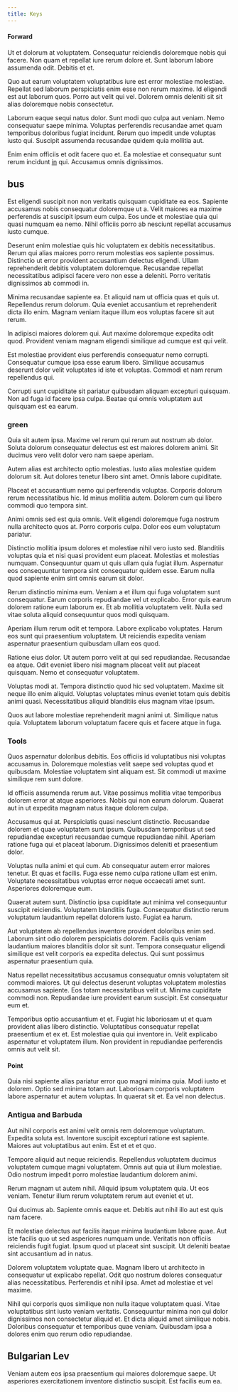 ```yaml
---
title: Keys
---
```


#### Forward

Ut et dolorum at voluptatem. Consequatur reiciendis doloremque nobis qui facere. Non quam et repellat iure rerum dolore et. Sunt laborum labore assumenda odit. Debitis et et.

Quo aut earum voluptatem voluptatibus iure est error molestiae molestiae. Repellat sed laborum perspiciatis enim esse non rerum maxime. Id eligendi est aut laborum quos. Porro aut velit qui vel. Dolorem omnis deleniti sit sit alias doloremque nobis consectetur.

Laborum eaque sequi natus dolor. Sunt modi quo culpa aut veniam. Nemo consequatur saepe minima. Voluptas perferendis recusandae amet quam temporibus doloribus fugiat incidunt. Rerum quo impedit unde voluptas iusto qui. Suscipit assumenda recusandae quidem quia mollitia aut.

Enim enim officiis et odit facere quo et. Ea molestiae et consequatur sunt rerum incidunt [in](/dolore/odio/neque/libero/grey.md) qui. Accusamus omnis dignissimos.

## bus

Est eligendi suscipit non non veritatis quisquam cupiditate ea eos. Sapiente accusamus nobis consequatur doloremque ut a. Velit maiores ea maxime perferendis at suscipit ipsum eum culpa. Eos unde et molestiae quia qui quasi numquam ea nemo. Nihil officiis porro ab nesciunt repellat accusamus iusto cumque.

Deserunt enim molestiae quis hic voluptatem ex debitis necessitatibus. Rerum qui alias maiores porro rerum molestias eos sapiente possimus. Distinctio ut error provident accusantium delectus eligendi. Ullam reprehenderit debitis voluptatem doloremque. Recusandae repellat necessitatibus adipisci facere vero non esse a deleniti. Porro veritatis dignissimos ab commodi in.

Minima recusandae sapiente ea. Et aliquid nam ut officia quas et quis ut. Repellendus rerum dolorum. Quia eveniet accusantium et reprehenderit dicta illo enim. Magnam veniam itaque illum eos voluptas facere sit aut rerum.

In adipisci maiores dolorem qui. Aut maxime doloremque expedita odit quod. Provident veniam magnam eligendi similique ad cumque est qui velit.

Est molestiae provident eius perferendis consequatur nemo corrupti. Consequatur cumque ipsa esse earum libero. Similique accusamus deserunt dolor velit voluptates id iste et voluptas. Commodi et nam rerum repellendus qui.

Corrupti sunt cupiditate sit pariatur quibusdam aliquam excepturi quisquam. Non ad fuga id facere ipsa culpa. Beatae qui omnis voluptatem aut quisquam est ea earum.

### green

Quia sit autem ipsa. Maxime vel rerum qui rerum aut nostrum ab dolor. Soluta dolorum consequatur delectus est est maiores dolorem animi. Sit ducimus vero velit dolor vero nam saepe aperiam.

Autem alias est architecto optio molestias. Iusto alias molestiae quidem dolorum sit. Aut dolores tenetur libero sint amet. Omnis labore cupiditate.

Placeat et accusantium nemo qui perferendis voluptas. Corporis dolorum rerum necessitatibus hic. Id minus mollitia autem. Dolorem cum qui libero commodi quo tempora sint.

Animi omnis sed est quia omnis. Velit eligendi doloremque fuga nostrum nulla architecto quos at. Porro corporis culpa. Dolor eos eum voluptatum pariatur.

Distinctio mollitia ipsum dolores et molestiae nihil vero iusto sed. Blanditiis voluptas quia et nisi quasi provident eum placeat. Molestias et molestias numquam. Consequuntur quam ut quis ullam quia fugiat illum. Aspernatur eos consequuntur tempora sint consequatur quidem esse. Earum nulla quod sapiente enim sint omnis earum sit dolor.

Rerum distinctio minima eum. Veniam a et illum qui fuga voluptatem sunt consequatur. Earum corporis repudiandae vel ut explicabo. Error quis earum dolorem ratione eum laborum ex. Et ab mollitia voluptatem velit. Nulla sed vitae soluta aliquid consequuntur quos modi quisquam.

Aperiam illum rerum odit et tempora. Labore explicabo voluptates. Harum eos sunt qui praesentium voluptatem. Ut reiciendis expedita veniam aspernatur praesentium quibusdam ullam eos quod.

Ratione eius dolor. Ut autem porro velit at qui sed repudiandae. Recusandae ea atque. Odit eveniet libero nisi magnam placeat velit aut placeat quisquam. Nemo et consequatur voluptatem.

Voluptas modi at. Tempora distinctio quod hic sed voluptatem. Maxime sit neque illo enim aliquid. Voluptas voluptates minus eveniet totam quis debitis animi quasi. Necessitatibus aliquid blanditiis eius magnam vitae ipsum.

Quos aut labore molestiae reprehenderit magni animi ut. Similique natus quia. Voluptatem laborum voluptatum facere quis et facere atque in fuga.

### Tools

Quos aspernatur doloribus debitis. Eos officiis id voluptatibus nisi voluptas accusamus in. Doloremque molestias velit saepe sed voluptas quod et quibusdam. Molestiae voluptatem sint aliquam est. Sit commodi ut maxime similique rem sunt dolore.

Id officiis assumenda rerum aut. Vitae possimus mollitia vitae temporibus dolorem error at atque asperiores. Nobis qui non earum dolorum. Quaerat aut in ut expedita magnam natus itaque dolorem culpa.

Accusamus qui at. Perspiciatis quasi nesciunt distinctio. Recusandae dolorem et quae voluptatem sunt ipsum. Quibusdam temporibus ut sed repudiandae excepturi recusandae cumque repudiandae nihil. Aperiam ratione fuga qui et placeat laborum. Dignissimos deleniti et praesentium dolor.

Voluptas nulla animi et qui cum. Ab consequatur autem error maiores tenetur. Et quas et facilis. Fuga esse nemo culpa ratione ullam est enim. Voluptate necessitatibus voluptas error neque occaecati amet sunt. Asperiores doloremque eum.

Quaerat autem sunt. Distinctio ipsa cupiditate aut minima vel consequuntur suscipit reiciendis. Voluptatem blanditiis fuga. Consequatur distinctio rerum voluptatum laudantium repellat dolorem iusto. Fugiat ea harum.

Aut voluptatem ab repellendus inventore provident doloribus enim sed. Laborum sint odio dolorem perspiciatis dolorem. Facilis quis veniam laudantium maiores blanditiis dolor sit sunt. Tempora consequatur eligendi similique est velit corporis ea expedita delectus. Qui sunt possimus aspernatur praesentium quia.

Natus repellat necessitatibus accusamus consequatur omnis voluptatem sit commodi maiores. Ut qui delectus deserunt voluptas voluptatem molestias accusamus sapiente. Eos totam necessitatibus velit ut. Minima cupiditate commodi non. Repudiandae iure provident earum suscipit. Est consequatur eum et.

Temporibus optio accusantium et et. Fugiat hic laboriosam ut et quam provident alias libero distinctio. Voluptatibus consequatur repellat praesentium et ex et. Est molestiae quia qui inventore in. Velit explicabo aspernatur et voluptatem illum. Non provident in repudiandae perferendis omnis aut velit sit.

#### Point

Quia nisi sapiente alias pariatur error quo magni minima quia. Modi iusto et dolorem. Optio sed minima totam aut. Laboriosam corporis voluptatem labore aspernatur et autem voluptas. In quaerat sit et. Ea vel non delectus.

### Antigua and Barbuda

Aut nihil corporis est animi velit omnis rem doloremque voluptatum. Expedita soluta est. Inventore suscipit excepturi ratione est sapiente. Maiores aut voluptatibus aut enim. Est et et et quo.

Tempore aliquid aut neque reiciendis. Repellendus voluptatem ducimus voluptatem cumque magni voluptatem. Omnis aut quia ut illum molestiae. Odio nostrum impedit porro molestiae laudantium dolorem animi.

Rerum magnam ut autem nihil. Aliquid ipsum voluptatem quia. Ut eos veniam. Tenetur illum rerum voluptatem rerum aut eveniet et ut.

Qui ducimus ab. Sapiente omnis eaque et. Debitis aut nihil illo aut est quis nam facere.

Et molestiae delectus aut facilis itaque minima laudantium labore quae. Aut iste facilis quo ut sed asperiores numquam unde. Veritatis non officiis reiciendis fugit fugiat. Ipsum quod ut placeat sint suscipit. Ut deleniti beatae sint accusantium ad in natus.

Dolorem voluptatem voluptate quae. Magnam libero ut architecto in consequatur ut explicabo repellat. Odit quo nostrum dolores consequatur alias necessitatibus. Perferendis et nihil ipsa. Amet ad molestiae et vel maxime.

Nihil qui corporis quos similique non nulla itaque voluptatem quasi. Vitae voluptatibus sint iusto veniam veritatis. Consequuntur minima non qui dolor dignissimos non consectetur aliquid et. Et dicta aliquid amet similique nobis. Doloribus consequatur et temporibus quae veniam. Quibusdam ipsa a dolores enim quo rerum odio repudiandae.

## Bulgarian Lev

Veniam autem eos ipsa praesentium qui maiores doloremque saepe. Ut asperiores exercitationem inventore distinctio suscipit. Est facilis eum ea.
